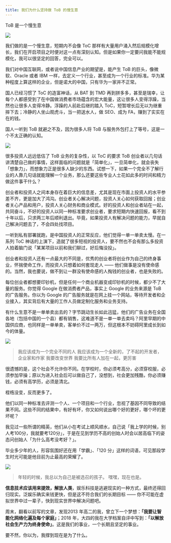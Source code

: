 ```yaml
---
title: 我们为什么坚持做 ToB 的慢生意
---
```

ToB 是一个慢生意
<!-- more -->
![](http://img.staryu.cn/20190713-01.jpg)

我们做的是一个慢生意，短期内不会像 ToC 那样有大量用户涌入然后规模化增长，我们在开启项目之时便对这一点有深刻认知。但是如果你一定要问我能不能规模化，我可以很坚定的回答，完全可以。

我们对中国互联网，或者说中国信息产业的期望是，能产生 ToB 的巨头，像微软、Oracle 或者 IBM 一样，去定义一个行业，甚至成为一个行业的标准。华为某种程度上算这样的企业，但是诺大的中国，只有华为一家并不正常。

国人已经习惯了 ToC 的造富神话，从 BAT 到 TMD 再到拼多多，甚至是瑞幸，让每个人都感受到了在中国做消费者市场蕴含的宏大能量，这让很多人变得浮躁，当然也让很多人变得冷静。浮躁的人前赴后继的踏入 ToC，短暂增长后无以为继重摔下去；冷静的人坐山观虎斗，当一把送水人，做 SEO、成为 FA，赚到了实实在在的钱。

国人一听到 ToB 就避之不及，因为很多人将 ToB 与服务外包打上了等号，这是一个不太正确的认知。

![](http://img.staryu.cn/20190713-02.jpg)

很多投资人远远低估了 ToB 业务的复杂性，以 ToC 的要求 ToB 创业者以几句话讲清楚自己做的事情，这样面临的问题就是「简单化」，一旦简单化，就会丧失「想象力」，而想象力正是很多人缺少的东西。试想一下，如果一个完全不了解行业的人靠几句话就能理解一个业务，那么还要这些专业人士花如此多的时间和精力做这件事干什么？

创业者和投资人之间本身存在着巨大的信息差，尤其是现在市面上投资人的水平参差不齐，更是加大了鸿沟。创业者关心解决问题，投资人关心如何获取回报；创业者关心产品和用户，投资人关心财务和商业模式。好的投资人和创业者站在一起，共同奋斗，不好的投资人以同一种标准要求创业者，要求短期内快速回报，看不到十年以后，只求两三年后顺利退出。毕竟，如果投资人有解决问题的能力，早就自己解决问题去了，不会四处找项目。

一听到私有部署就跑，是中国投资人的正常反应，他们觉得一单一单卖太慢。在一系列 ToC 神话的上演下，造就了很多短视的投资人，要不然也不会有那么多投资人拍着脑门说「某某项目以前和我们聊过，好后悔没投」。

创业者和投资人还有一点最大的不同是，优秀的创业者将创业作为自己的终身事业，怀揣使命工作，而投资人只想着如何套现走人 —— 他们做事是没有使命感的。当然，我也要说，做不到让一群没有使命感的人掏钱的创业者，也是失败的。

每位创业者都想要印钞机，但是任何一个商业机器变成印钞机的时候，都少不了大量的服务。你觉得 Google 在做消费者产品，事实上 Google 的业务来源是 ToB 的广告服务。你以为 Google 的广告服务就是在网上挂一个网站，等待开发者和企业接入，其实背后有大量的工作人员做定制化服务和业务支持。

有什么生意不是一单单卖出去的？字节跳动生长如此迅猛，他们的广告业务在全国各地（包括中国的一个县）都有销售，这难道不是一单一单去卖吗？阿里早期的中国供应商，也同样是一单单卖，客单价不过一两万，但这根本不妨碍阿里成长到如今的体量。

![](http://img.staryu.cn/20190713-03.jpg)

>我应该成为一个完全不同的人
我应该成为一个全新的，了不起的开发者，企业家和作家
我要改变世界
我要比所有人加在一起，更厉害

很遗憾的是，这个社会不允许你不同。在学校时，你必须考高分，必须穿校服，必须参加早操；原以为进入社会后可以做自己了，没想到，社会更加残酷，你必须赚钱，必须有高学历，必须是清北。

桎梏没变，反而更多了。

他们以同一种标准去评测一个人、一个项目和一个行业，忽视了基因不同导致的结果不同。这些不同的结果中，有好有坏，你又如何说出哪个好的更好，哪个坏的更坏呢？

我见过一些所谓的精英，他们从小在考试上顺风顺水，自己说「我上学的时候，别人考100分，我就要考120分」，于是在见到学历不高的创始人时会以居高临下的姿态问创始人「为什么高考没考好？」。

毕业多少年的人，形容氛围好还在用「学霸」、「120 分」这样的词语，可见那段学生时光可能是他目前为止最高的荣耀了。

![](http://img.staryu.cn/20190713-04.jpg)

>年轻的时候，我总以为自己是被选召的孩子。
嘿嘿，现在也是。

**信息技术应该用来提效，解放人类**，娱乐科技是逃避现实的一种方式，最终还得回归现实。泛娱乐确实来钱更快，但是这不符合我们的长期目标 —— 你不可能在虚拟世界中过一辈子，快到现实世界中解决问题吧。

周末，翻看以前写的文章，发现2013 年高二的我，曾立下一个梦想：**「我要让智能化网络化遍及每个家庭」**；2018 年，大四的我在大学档案自评中写到：**「以解放社会生产力为终身使命」**。这是我们的事业，一个长期且坚定的事业。

要不然，你以为，我撑到现在是为了什么。